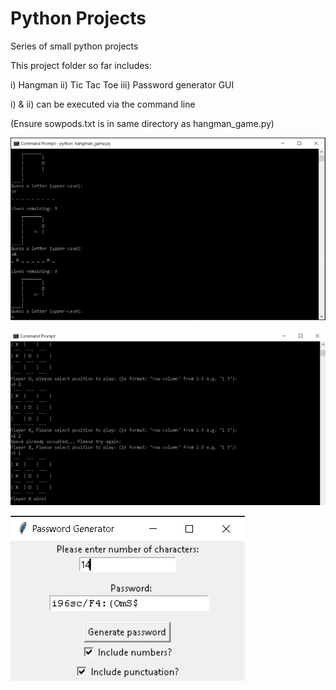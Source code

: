 # Python Projects
 Series of small python projects

This project folder so far includes:

i) Hangman
ii) Tic Tac Toe
iii) Password generator GUI

i) & ii) can be executed via the command line

(Ensure sowpods.txt is in same directory as hangman_game.py)

![Screenshot](screenshot_hangman.png)

![Screenshot](screenshot_tictactoe.png)

![Screenshot](passwordgen.png)
